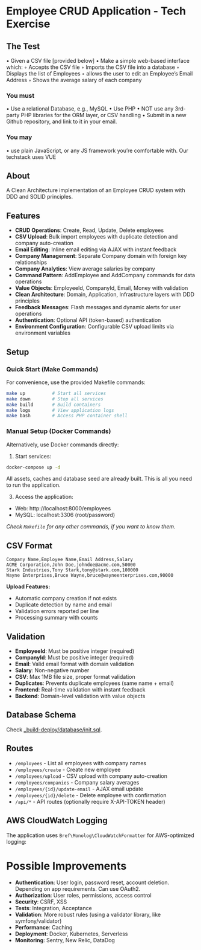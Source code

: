 # Employee CRUD Application - Tech Exercise

## The Test
• Given a CSV file [provided below]
• Make a simple web-based interface which:
    ◦ Accepts the CSV file
    ◦ Imports the CSV file into a database
    ◦ Displays the list of Employees
    ◦ allows the user to edit an Employee’s Email Address
    ◦ Shows the average salary of each company

### You must
• Use a relational Database, e.g., MySQL
• Use PHP
• NOT use any 3rd-party PHP libraries for the ORM layer, or CSV handling
• Submit in a new Github repository, and link to it in your email.

### You may
• use plain JavaScript, or any JS framework you’re comfortable with. Our techstack uses VUE

## About

A Clean Architecture implementation of an Employee CRUD system with DDD and SOLID principles.

## Features

- **CRUD Operations**: Create, Read, Update, Delete employees
- **CSV Upload**: Bulk import employees with duplicate detection and company auto-creation
- **Email Editing**: Inline email editing via AJAX with instant feedback
- **Company Management**: Separate Company domain with foreign key relationships
- **Company Analytics**: View average salaries by company
- **Command Pattern**: AddEmployee and AddCompany commands for data operations
- **Value Objects**: EmployeeId, CompanyId, Email, Money with validation
- **Clean Architecture**: Domain, Application, Infrastructure layers with DDD principles
- **Feedback Messages**: Flash messages and dynamic alerts for user operations
- **Authentication**: Optional API (token-based) authentication
- **Environment Configuration**: Configurable CSV upload limits via environment variables

## Setup

### Quick Start (Make Commands)
For convenience, use the provided Makefile commands:

```bash
make up          # Start all services
make down        # Stop all services
make build       # Build containers
make logs        # View application logs
make bash        # Access PHP container shell
```

### Manual Setup (Docker Commands)
Alternatively, use Docker commands directly:

1. Start services:
```bash
docker-compose up -d
```

All assets, caches and database seed are already built. This is all you need to run the application.

3. Access the application:
- Web: http://localhost:8000/employees
- MySQL: localhost:3306 (root/password)

_Check `Makefile` for any other commands, if you want to know them._

## CSV Format

```csv
Company Name,Employee Name,Email Address,Salary
ACME Corporation,John Doe,johndoe@acme.com,50000
Stark Industries,Tony Stark,tony@stark.com,100000
Wayne Enterprises,Bruce Wayne,bruce@wayneenterprises.com,90000
```

**Upload Features:**
- Automatic company creation if not exists
- Duplicate detection by name and email
- Validation errors reported per line
- Processing summary with counts

## Validation

- **EmployeeId**: Must be positive integer (required)
- **CompanyId**: Must be positive integer (required)
- **Email**: Valid email format with domain validation
- **Salary**: Non-negative number
- **CSV**: Max 1MB file size, proper format validation
- **Duplicates**: Prevents duplicate employees (same name + email)
- **Frontend**: Real-time validation with instant feedback
- **Backend**: Domain-level validation with value objects

## Database Schema

Check [_build-deploy/database/init.sql](./_build-deploy/database/init.sql).

## Routes

- `/employees` - List all employees with company names
- `/employees/create` - Create new employee
- `/employees/upload` - CSV upload with company auto-creation
- `/employees/companies` - Company salary averages
- `/employees/{id}/update-email` - AJAX email update
- `/employees/{id}/delete` - Delete employee with confirmation
- `/api/*` - API routes (optionally require X-API-TOKEN header)

## AWS CloudWatch Logging

The application uses `Bref\Monolog\CloudWatchFormatter` for AWS-optimized logging:

# Possible Improvements

- **Authentication**: User login, password reset, account deletion. Depending on app requirements. Can use OAuth2.
- **Authorization**: User roles, permissions, access control
- **Security**: CSRF, XSS
- **Tests**: Integration, Acceptance
- **Validation**: More robust rules (using a validator library, like symfony/validator)
- **Performance**: Caching
- **Deployment**: Docker, Kubernetes, Serverless
- **Monitoring**: Sentry, New Relic, DataDog
